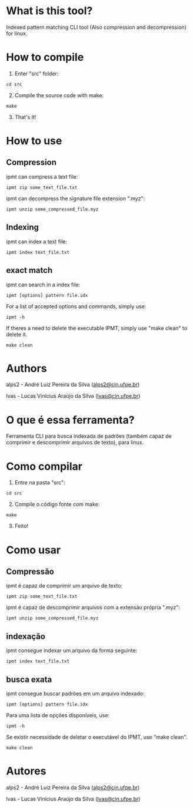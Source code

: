 # What is this tool?
Indexed pattern matching CLI tool (Also compression and decompression) for linux.

# How to compile
1. Enter "src" folder:
```
cd src
```

2. Compile the source code with make:
```
make
```

3. That's it!

# How to use

## Compression

ipmt can compress a text file:
```
ipmt zip some_text_file.txt 
```

ipmt can decompress the signature file extension ".myz":
```
ipmt unzip some_compressed_file.myz 
```

## Indexing

ipmt can index a text file:
```
ipmt index text_file.txt 
```

## exact match

ipmt can search in a index file:
```
ipmt [options] pattern file.idx
```

For a list of accepted options and commands, simply use:
```
ipmt -h 
```

If theres a need to delete the executable IPMT, simply use "make clean" to delete it.

```
make clean
```

# Authors
alps2 - André Luiz Pereira da Silva (alps2@cin.ufpe.br)

lvas - Lucas Vinícius Araújo da Silva (lvas@cin.ufpe.br)

# O que é essa ferramenta?
Ferramenta CLI para busca indexada de padrões (também capaz de comprimir e descomprimir arquivos de texto), para linux.

# Como compilar
1. Entre na pasta "src":
```
cd src
```

2. Compile o código fonte com make:
```
make
```

3. Feito!

# Como usar

## Compressão

ipmt é capaz de comprimir um arquivo de texto:
```
ipmt zip some_text_file.txt 
```

ipmt é capaz de descomprimir arquivos com a extensão própria ".myz":
```
ipmt unzip some_compressed_file.myz 
```

## indexação

ipmt consegue indexar um arquivo da forma seguinte:
```
ipmt index text_file.txt 
```

## busca exata

ipmt consegue buscar padrões em um arquivo indexado:
```
ipmt [options] pattern file.idx
```

Para uma lista de opções disponíveis, use:
```
ipmt -h 
```

Se existir necessidade de deletar o executável do IPMT, use "make clean".
```
make clean
```

# Autores
alps2 - André Luiz Pereira da Silva (alps2@cin.ufpe.br)

lvas - Lucas Vinícius Araújo da Silva (lvas@cin.ufpe.br)
